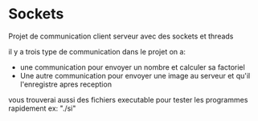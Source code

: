 # Sockets
Projet de communication client serveur avec des sockets et threads

il y a trois type de communication dans le projet on a:

- une communication pour envoyer un nombre et calculer sa factoriel
- Une autre communication pour envoyer une image au serveur et qu'il l'enregistre apres reception

vous trouverai aussi des fichiers executable pour tester les programmes rapidement ex: "./si"
